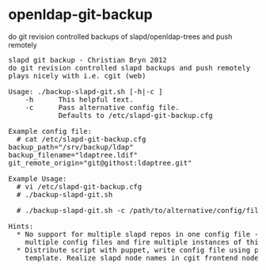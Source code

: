 openldap-git-backup
===================

do git revision controlled backups of slapd/openldap-trees and push remotely

<pre>
slapd git backup - Christian Bryn 2012 <chr.bryn@gmail.com>
do git revision controlled slapd backups and push remotely
plays nicely with i.e. cgit (web)

Usage: ./backup-slapd-git.sh [-h|-c <config file>]
	-h		This helpful text.
	-c		Pass alternative config file. 
	        Defaults to /etc/slapd-git-backup.cfg

Example config file:
  # cat /etc/slapd-git-backup.cfg
backup_path="/srv/backup/ldap"
backup_filename="ldaptree.ldif"
git_remote_origin="git@githost:ldaptree.git"

Example Usage:
  # vi /etc/slapd-git-backup.cfg
  # ./backup-slapd-git.sh

  # ./backup-slapd-git.sh -c /path/to/alternative/config/file.cfg

Hints:
  * No support for multiple slapd repos in one config file - use 
    multiple config files and fire multiple instances of this script.
  * Distribute script with puppet, write config file using puppet 
    template. Realize slapd node names in cgit frontend node config.

</pre>
